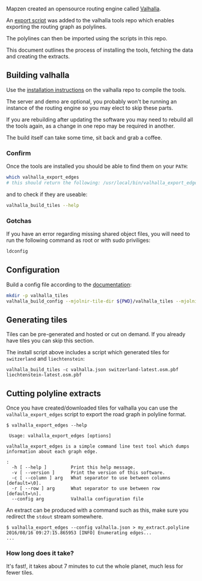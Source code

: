 Mapzen created an opensource routing engine called [Valhalla](https://github.com/valhalla).

An [export script](https://github.com/valhalla/valhalla/blob/master/src/valhalla_export_edges.cc) was added to the valhalla tools repo which enables exporting the routing graph as polylines.

The polylines can then be imported using the scripts in this repo.

This document outlines the process of installing the tools, fetching the data and creating the extracts.

## Building valhalla
Use the [installation instructions](https://github.com/valhalla/valhalla#documentation) on the valhalla repo to compile the tools.

The server and demo are optional, you probably won't be running an instance of the routing engine so you may elect to skip these parts.

If you are rebuilding after updating the software you may need to rebuild all the tools again, as a change in one repo may be required in another.

The build itself can take some time, sit back and grab a coffee.

### Confirm

Once the tools are installed you should be able to find them on your `PATH`:

```sh
which valhalla_export_edges
# this should return the following: /usr/local/bin/valhalla_export_edges
```

and to check if they are useable:

```sh
valhalla_build_tiles --help
```

### Gotchas

If you have an error regarding missing shared object files, you will need to run the following command as root or with sudo priviliges:

```sh
ldconfig
```

## Configuration

Build a config file according to the [documentation](https://github.com/valhalla/valhalla#running):

```sh
mkdir -p valhalla_tiles
valhalla_build_config --mjolnir-tile-dir ${PWD}/valhalla_tiles --mjolnir-tile-extract ${PWD}/valhalla_tiles.tar --mjolnir-timezone ${PWD}/valhalla_tiles/timezones.sqlite --mjolnir-admin ${PWD}/valhalla_tiles/admins.sqlite > valhalla.json
```

## Generating tiles

Tiles can be pre-generated and hosted or cut on demand. If you already have tiles you can skip this section.

The install script above includes a script which generated tiles for `switzerland` and `liechtenstein`:

```
valhalla_build_tiles -c valhalla.json switzerland-latest.osm.pbf liechtenstein-latest.osm.pbf
```

## Cutting polyline extracts

Once you have created/downloaded tiles for valhalla you can use the `valhalla_export_edges` script to export the road graph in polyline format.

```
$ valhalla_export_edges --help

 Usage: valhalla_export_edges [options]

valhalla_export_edges is a simple command line test tool which dumps information about each graph edge. 

:
  -h [ --help ]         Print this help message.
  -v [ --version ]      Print the version of this software.
  -c [ --column ] arg   What separator to use between columns [default=\0].
  -r [ --row ] arg      What separator to use between row [default=\n].
  --config arg          Valhalla configuration file
```

An extract can be produced with a command such as this, make sure you redirect the `stdout` stream somewhere.

```
$ valhalla_export_edges --config valhalla.json > my_extract.polyline
2016/08/16 09:27:15.865953 [INFO] Enumerating edges...
...
```

### How long does it take?

It's fast!, it takes about 7 minutes to cut the whole planet, much less for fewer tiles.